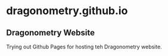 # dragonometry.github.io
## Dragonometry Website
Trying out Github Pages for hosting teh Dragonometry website.
